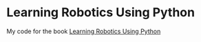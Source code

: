 # Learning Robotics Using Python

My code for the book [Learning Robotics Using Python](https://www.packtpub.com/application-development/learning-robotics-using-python)
